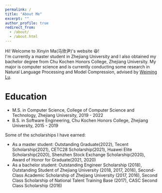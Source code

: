 ```yaml
---
permalink: /
title: "About Me"
excerpt: ""
author_profile: true
redirect_from: 
  - /about/
  - /about.html
---
```


Hi! Welcome to Xinyin Ma(马欣尹)'s website :laughing:!  
I'm currently a master student in Zhejiang University and I also obtained my bachelor degree from Chu Kochen Honors College, Zhejiang University. My major is computer science and is currently conducting some research in Natural Language Processing and Model Compression, advised by [Weiming Lu](https://scholar.google.co.id/citations?hl=no&user=H42slBQAAAAJ). 

Education
=====
* M.S. in Computer Science, College of Computer Science and Technology, Zhejiang University, 2019 - 2022
* B.S. in Software Engineering, Chu Kochen Honors College, Zhejiang University, 2015 - 2019

Some of the scholarships I have earned:
* As a master student: Outstanding Graduate(2022), Tecent Scholarship(2021), CETC28 Scholarship(2021), Huawei Elite Scholarship(2020), Shenzhen Stock Exchange Scholarship(2020), Award of Honor for Graduate(2021, 2020)
* As a bachelor student: Outstanding Engineer Scholarship (2018), Outstanding Student of Zhejiang University (2018, 2017, 2016),
Second-Class Academic Scholarship of Zhejiang University (2017, 2016), Second Class Scholarship of National Talent Training Base (2017), CASC Second Class Scholarship (2016)

